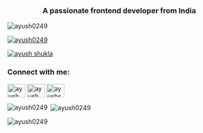 <h3 align="center">A passionate frontend developer from India</h3>

<p align="left"> <img src="https://komarev.com/ghpvc/?username=ayush0249&label=Profile%20views&color=0e75b6&style=flat" alt="ayush0249" /> </p>

<p align="left"> <a href="https://github.com/ryo-ma/github-profile-trophy"><img src="https://github-profile-trophy.vercel.app/?username=ayush0249" alt="ayush0249" /></a> </p>

<p align="left"> <a href="https://twitter.com/ayush shukla" target="blank"><img src="https://img.shields.io/twitter/follow/ayush shukla?logo=twitter&style=for-the-badge" alt="ayush shukla" /></a> </p>

<h3 align="left">Connect with me:</h3>
<p align="left">
<a href="https://twitter.com/ayush shukla" target="blank"><img align="center" src="https://raw.githubusercontent.com/rahuldkjain/github-profile-readme-generator/master/src/images/icons/Social/twitter.svg" alt="ayush shukla" height="30" width="40" /></a>
<a href="https://linkedin.com/in/ayush shukla" target="blank"><img align="center" src="https://raw.githubusercontent.com/rahuldkjain/github-profile-readme-generator/master/src/images/icons/Social/linked-in-alt.svg" alt="ayush shukla" height="30" width="40" /></a>
<a href="https://instagram.com/ayushshukla0249" target="blank"><img align="center" src="https://raw.githubusercontent.com/rahuldkjain/github-profile-readme-generator/master/src/images/icons/Social/instagram.svg" alt="ayushshukla0249" height="30" width="40" /></a>
</p>

<p><img align="left" src="https://github-readme-stats.vercel.app/api/top-langs?username=ayush0249&show_icons=true&locale=en&layout=compact" alt="ayush0249" /></p>

<p>&nbsp;<img align="center" src="https://github-readme-stats.vercel.app/api?username=ayush0249&show_icons=true&locale=en" alt="ayush0249" /></p>

<p><img align="center" src="https://github-readme-streak-stats.herokuapp.com/?user=ayush0249&" alt="ayush0249" /></p>
